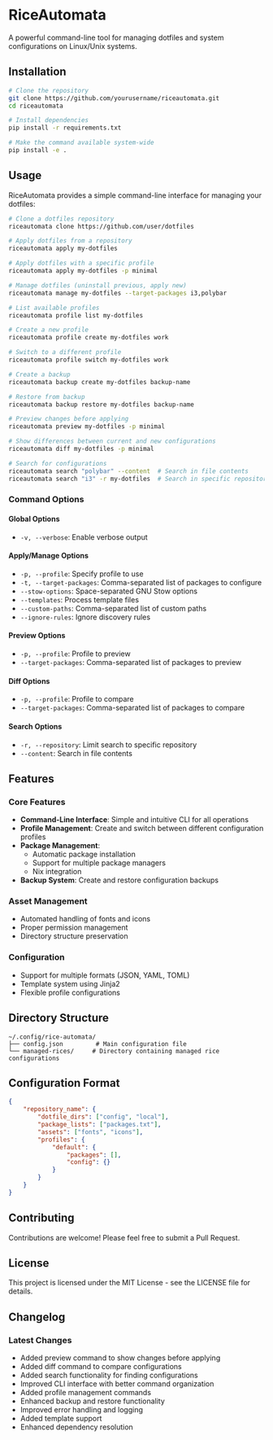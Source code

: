# RiceAutomata

A powerful command-line tool for managing dotfiles and system configurations on Linux/Unix systems.

## Installation

```bash
# Clone the repository
git clone https://github.com/yourusername/riceautomata.git
cd riceautomata

# Install dependencies
pip install -r requirements.txt

# Make the command available system-wide
pip install -e .
```

## Usage

RiceAutomata provides a simple command-line interface for managing your dotfiles:

```bash
# Clone a dotfiles repository
riceautomata clone https://github.com/user/dotfiles

# Apply dotfiles from a repository
riceautomata apply my-dotfiles

# Apply dotfiles with a specific profile
riceautomata apply my-dotfiles -p minimal

# Manage dotfiles (uninstall previous, apply new)
riceautomata manage my-dotfiles --target-packages i3,polybar

# List available profiles
riceautomata profile list my-dotfiles

# Create a new profile
riceautomata profile create my-dotfiles work

# Switch to a different profile
riceautomata profile switch my-dotfiles work

# Create a backup
riceautomata backup create my-dotfiles backup-name

# Restore from backup
riceautomata backup restore my-dotfiles backup-name

# Preview changes before applying
riceautomata preview my-dotfiles -p minimal

# Show differences between current and new configurations
riceautomata diff my-dotfiles -p minimal

# Search for configurations
riceautomata search "polybar" --content  # Search in file contents
riceautomata search "i3" -r my-dotfiles  # Search in specific repository
```

### Command Options

#### Global Options
- `-v, --verbose`: Enable verbose output

#### Apply/Manage Options
- `-p, --profile`: Specify profile to use
- `-t, --target-packages`: Comma-separated list of packages to configure
- `--stow-options`: Space-separated GNU Stow options
- `--templates`: Process template files
- `--custom-paths`: Comma-separated list of custom paths
- `--ignore-rules`: Ignore discovery rules

#### Preview Options
- `-p, --profile`: Profile to preview
- `--target-packages`: Comma-separated list of packages to preview

#### Diff Options
- `-p, --profile`: Profile to compare
- `--target-packages`: Comma-separated list of packages to compare

#### Search Options
- `-r, --repository`: Limit search to specific repository
- `--content`: Search in file contents

## Features

### Core Features
- **Command-Line Interface**: Simple and intuitive CLI for all operations
- **Profile Management**: Create and switch between different configuration profiles
- **Package Management**: 
  - Automatic package installation
  - Support for multiple package managers
  - Nix integration
- **Backup System**: Create and restore configuration backups

### Asset Management
- Automated handling of fonts and icons
- Proper permission management
- Directory structure preservation

### Configuration
- Support for multiple formats (JSON, YAML, TOML)
- Template system using Jinja2
- Flexible profile configurations

## Directory Structure
```
~/.config/rice-automata/
├── config.json         # Main configuration file
└── managed-rices/     # Directory containing managed rice configurations
```

## Configuration Format
```json
{
    "repository_name": {
        "dotfile_dirs": ["config", "local"],
        "package_lists": ["packages.txt"],
        "assets": ["fonts", "icons"],
        "profiles": {
            "default": {
                "packages": [],
                "config": {}
            }
        }
    }
}
```

## Contributing

Contributions are welcome! Please feel free to submit a Pull Request.

## License

This project is licensed under the MIT License - see the LICENSE file for details.

## Changelog

### Latest Changes
- Added preview command to show changes before applying
- Added diff command to compare configurations
- Added search functionality for finding configurations
- Improved CLI interface with better command organization
- Added profile management commands
- Enhanced backup and restore functionality
- Improved error handling and logging
- Added template support
- Enhanced dependency resolution
